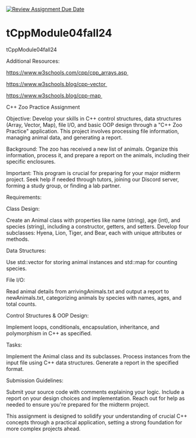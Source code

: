 [![Review Assignment Due Date](https://classroom.github.com/assets/deadline-readme-button-22041afd0340ce965d47ae6ef1cefeee28c7c493a6346c4f15d667ab976d596c.svg)](https://classroom.github.com/a/O4Q6fgtD)
# tCppModule04fall24
tCppModule04fall24

Additional Resources:

https://www.w3schools.com/cpp/cpp_arrays.asp 

https://www.w3schools.blog/cpp-vector 

https://www.w3schools.blog/cpp-map 

C++ Zoo Practice Assignment

Objective:
Develop your skills in C++ control structures, data structures (Array, Vector, Map), file I/O, and basic OOP design through a "C++ Zoo Practice" application. This project involves processing file information, managing animal data, and generating a report.

Background:
The zoo has received a new list of animals. Organize this information, process it, and prepare a report on the animals, including their specific enclosures.

Important:
This program is crucial for preparing for your major midterm project. Seek help if needed through tutors, joining our Discord server, forming a study group, or finding a lab partner.

Requirements:

Class Design:

Create an Animal class with properties like name (string), age (int), and species (string), including a constructor, getters, and setters.
Develop four subclasses: Hyena, Lion, Tiger, and Bear, each with unique attributes or methods.

Data Structures:

Use std::vector for storing animal instances and std::map for counting species.

File I/O:

Read animal details from arrivingAnimals.txt and output a report to newAnimals.txt, categorizing animals by species with names, ages, and total counts.

Control Structures & OOP Design:

Implement loops, conditionals, encapsulation, inheritance, and polymorphism in C++ as specified.

Tasks:

Implement the Animal class and its subclasses.
Process instances from the input file using C++ data structures.
Generate a report in the specified format.

Submission Guidelines:

Submit your source code with comments explaining your logic.
Include a report on your design choices and implementation.
Reach out for help as needed to ensure you're prepared for the midterm project.

This assignment is designed to solidify your understanding of crucial C++ concepts through a practical application, setting a strong foundation for more complex projects ahead.
